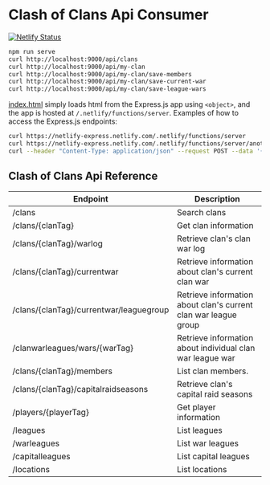 # Clash of Clans Api Consumer

[![Netlify Status](https://api.netlify.com/api/v1/badges/89cb3b8c-32cb-421e-b09b-c8d1b0e6a899/deploy-status)](https://app.netlify.com/sites/coc-api-consumer/deploys)



````sh
npm run serve
curl http://localhost:9000/api/clans
curl http://localhost:9000/api/my-clan
curl http://localhost:9000/api/my-clan/save-members
curl http://localhost:9000/api/my-clan/save-current-war
curl http://localhost:9000/api/my-clan/save-league-wars
````



[index.html](index.html) simply loads html from the Express.js app using
`<object>`, and the app is hosted at `/.netlify/functions/server`. Examples of
how to access the Express.js endpoints:

```sh
curl https://netlify-express.netlify.com/.netlify/functions/server
curl https://netlify-express.netlify.com/.netlify/functions/server/another
curl --header "Content-Type: application/json" --request POST --data '{"json":"POST"}' https://netlify-express.netlify.com/.netlify/functions/server
```



## Clash of Clans Api Reference

| Endpoint                                | Description                                                  |
| --------------------------------------- | ------------------------------------------------------------ |
| /clans                                  | Search clans                                                 |
| /clans/{clanTag}                        | Get clan information                                         |
| /clans/{clanTag}/warlog                 | Retrieve clan's clan war log                                 |
| /clans/{clanTag}/currentwar             | Retrieve information about clan's current clan war           |
| /clans/{clanTag}/currentwar/leaguegroup | Retrieve information about clan's current clan war league group |
| /clanwarleagues/wars/{warTag}           | Retrieve information about individual clan war league war    |
| /clans/{clanTag}/members                | List clan members.                                           |
| /clans/{clanTag}/capitalraidseasons     | Retrieve clan's capital raid seasons                         |
| /players/{playerTag}                    | Get player information                                       |
| /leagues                                | List leagues                                                 |
| /warleagues                             | List war leagues                                             |
| /capitalleagues                         | List capital leagues                                         |
| /locations                              | List locations                                               |

